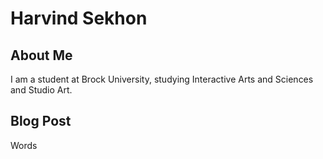 # Harvind Sekhon

## About Me

I am a student at Brock University, studying Interactive Arts and Sciences and Studio Art.

## Blog Post

Words

